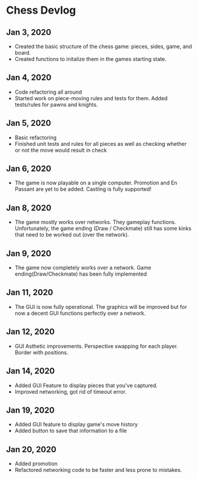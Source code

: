 # Chess Devlog
## Jan 3, 2020
- Created the basic structure of the chess game: pieces, sides, game, and board.
- Created functions to initalize them in the games starting state.
## Jan 4, 2020
- Code refactoring all around
- Started work on piece-moving rules and tests for them. Added tests/rules for pawns and knights.
## Jan 5, 2020
- Basic refactoring
- Finished unit tests and rules for all pieces as well as checking whether or not the move would result in check
## Jan 6, 2020
- The game is now playable on a single computer. Promotion and En Passant are yet to be added. Castling is fully supported!
## Jan 8, 2020
- The game mostly works over networks. They gameplay functions. Unfortunately, the game ending (Draw / Checkmate) still has some kinks that need to be worked out (over the network).
## Jan 9, 2020
- The game now completely works over a network. Game ending(Draw/Checkmate) has been fully implemented
## Jan 11, 2020
- The GUI is now fully operational. The graphics will be improved but for now a decent GUI functions perfectly over a network.
## Jan 12, 2020
- GUI Asthetic improvements. Perspective swapping for each player. Border with positions.
## Jan 14, 2020
- Added GUI Feature to display pieces that you've captured.
- Improved networking, got rid of timeout error.
## Jan 19, 2020
- Added GUI feature to display game's move history
- Added button to save that information to a file
## Jan 20, 2020
- Added promotion
- Refactored networking code to be faster and less prone to mistakes.
